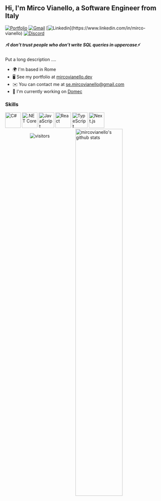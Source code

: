 <!-- Your title -->
## Hi, I'm Mirco Vianello, a Software Engineer from Italy 

<!-- Your badges-->
[![Portfolio](https://img.shields.io/badge/Portfolio-255E63?style=for-the-badge&logo=About.me&logoColor=white)](https://www.mircovianello.dev/) [![Gmail](https://img.shields.io/badge/Gmail-D14836?style=for-the-badge&logo=gmail&logoColor=white)](mailto:se.mircovianello@gmail.com) [![Linkedin](https://img.shields.io/badge/linkedin-%230077B5.svg?style=for-the-badge&logo=linkedin&logoColor=white")](https://www.linkedin.com/in/mirco-vianello) [![Discord](https://img.shields.io/badge/Discord-%235865F2.svg?style=for-the-badge&logo=discord&logoColor=white)](https://discord.com/users/mircovianello)
</p>

##### _⚡️I don’t trust people who don’t write SQL queries in uppercase⚡️_

Put a long description ....

* 🌍  I'm based in Rome
* 🖥️  See my portfolio at [mircovianello.dev](http://www.mircovianello.dev/)
* ✉️  You can contact me at [se.mircovianello@gmail.com](mailto:se.mircovianello@gmail.com)
* 🚀  I'm currently working on [Domec](http://https://www.domecsolutions.com/)

### Skills
<p align="left">
  <!-- Your languages and tools.-->
	<img width="50" src="https://user-images.githubusercontent.com/25181517/121405384-444d7300-c95d-11eb-959f-913020d3bf90.png" alt="C#" title="C#"/>
	<img width="50" src="https://user-images.githubusercontent.com/25181517/121405754-b4f48f80-c95d-11eb-8893-fc325bde617f.png" alt=".NET Core" title=".NET Core"/>
	<img width="50" src="https://user-images.githubusercontent.com/25181517/117447155-6a868a00-af3d-11eb-9cfe-245df15c9f3f.png" alt="JavaScript" title="JavaScript"/>
	<img width="50" src="https://user-images.githubusercontent.com/25181517/183897015-94a058a6-b86e-4e42-a37f-bf92061753e5.png" alt="React" title="React"/>
	<img width="50" src="https://user-images.githubusercontent.com/25181517/183890598-19a0ac2d-e88a-4005-a8df-1ee36782fde1.png" alt="TypeScript" title="TypeScript"/>
	<img width="50" src="https://github.com/marwin1991/profile-technology-icons/assets/136815194/5f8c622c-c217-4649-b0a9-7e0ee24bd704" alt="Next.js" title="Next.js"/>
	<!-- Your github readme stats-->
	<img  width="55%" align="right" alt="mircovianello's github stats" src="https://github.com/mircovianello/github-stats-terminal/blob/master/github_stats.svg"/>
</p>

<!-- Your hits or visitors-->
<p align="center"><img src="https://komarev.com/ghpvc/?username=mircovianello&label=visitors" alt="visitors"/></p> 
